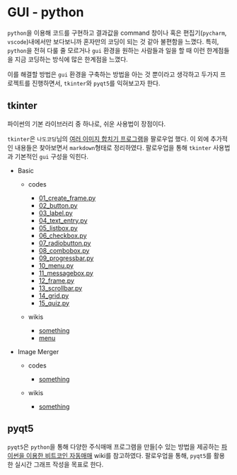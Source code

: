 # GUI - python

`python`을 이용해 코드를 구현하고 결과값을 command 창이나 혹은 편집기(`pycharm`, `vscode`)내에서만 보다보니까 혼자만의 코딩이 되는 것 같아 불편함을 느꼈다. 특히, `python`을 전혀 다룰 줄 모르거나 `gui` 환경을 원하는 사람들과 일을 할 때 이런 한계점들을 지금 코딩하는 방식에 많은 한계점을 느꼈다.

이를 해결할 방법은 `gui` 환경을 구축하는 방법을 아는 것 뿐이라고 생각하고 두가지 프로젝트를 진행하면서, `tkinter`와 `pyqt5`를 익혀보고자 한다.


## tkinter
파이썬의 기본 라이브러리 중 하나로, 쉬운 사용법이 장점이다.

`tkinter`은 `나도코딩`님의 [여러 이미지 합치기 프로그램](https://www.youtube.com/watch?v=bKPIcoou9N8&t=3835s&ab_channel=%EB%82%98%EB%8F%84%EC%BD%94%EB%94%A9)을 팔로우업 했다. 이 외에 추가적인 내용들은 찾아보면서 `markdown`형태로 정리하였다. 팔로우업을 통해 `tkinter` 사용법과 기본적인 `gui` 구성을 익힌다.

* Basic
  * codes
    *  [01_create_frame.py](https://github.com/CheolJ/TIL/blob/main/Python/gui/code/nadocoding/01_create_frame.py)
    *  [02_button.py](https://github.com/CheolJ/TIL/blob/main/Python/gui/code/nadocoding/02_button.py)
    *  [03_label.py](https://github.com/CheolJ/TIL/blob/main/Python/gui/code/nadocoding/03_label.py)
    *  [04_text_entry.py](https://github.com/CheolJ/TIL/blob/main/Python/gui/code/nadocoding/04_text_entry.py)
    *  [05_listbox.py](https://github.com/CheolJ/TIL/blob/main/Python/gui/code/nadocoding/05_listbox.py)
    *  [06_checkbox.py](https://github.com/CheolJ/TIL/blob/main/Python/gui/code/nadocoding/06_checkbox.py)
    *  [07_radiobutton.py](https://github.com/CheolJ/TIL/blob/main/Python/gui/code/nadocoding/07_radiobutton.py)
    *  [08_combobox.py](https://github.com/CheolJ/TIL/blob/main/Python/gui/code/nadocoding/08_combobox.py)
    *  [09_progressbar.py](https://github.com/CheolJ/TIL/blob/main/Python/gui/code/nadocoding/09_progressbar.py)
    *  [10_menu.py](https://github.com/CheolJ/TIL/blob/main/Python/gui/code/nadocoding/10_menu.py)
    *  [11_messagebox.py](https://github.com/CheolJ/TIL/blob/main/Python/gui/code/nadocoding/11_messagebox.py)
    *  [12_frame.py](https://github.com/CheolJ/TIL/blob/main/Python/gui/code/nadocoding/12_frame.py)
    *  [13_scrollbar.py](https://github.com/CheolJ/TIL/blob/main/Python/gui/code/nadocoding/13_scrollbar.py)
    *  [14_grid.py](https://github.com/CheolJ/TIL/blob/main/Python/gui/code/nadocoding/14_grid.py)
    *  [15_quiz.py](https://github.com/CheolJ/TIL/blob/main/Python/gui/code/nadocoding/15_quiz.py)

  * wikis
    * [something]()
    * [menu](https://github.com/CheolJ/TIL/blob/main/Python/gui/wiki/menu.md)

* Image Merger
  * codes
    * [something]()

  * wikis
    * [something]()

## pyqt5
`pyqt5`은 `python`을 통해 다양한 주식매매 프로그램을 만들[수 있는 방법을 제공하는 [파이썬을 이용한 비트코인 자동매매](](https://wikidocs.net/book/1665)) wiki를 참고하였다. 팔로우업을 통해, `pyqt5`를 활용한 실시간 그래프 작성을 목표로 한다.
